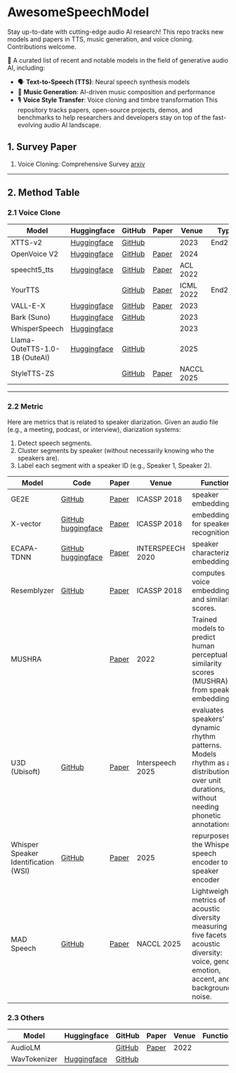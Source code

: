 # AwesomeSpeechModel
Stay up-to-date with cutting-edge audio AI research! This repo tracks new models and papers in TTS, music generation, and voice cloning. Contributions welcome.

🚀 A curated list of recent and notable models in the field of generative audio AI, including:

- 🗣️ **Text-to-Speech (TTS)**: Neural speech synthesis models
- 🎵 **Music Generation**: AI-driven music composition and performance
- 🎙️ **Voice Style Transfer**: Voice cloning and timbre transformation
This repository tracks papers, open-source projects, demos, and benchmarks to help researchers and developers stay on top of the fast-evolving audio AI landscape.

## 1. Survey Paper
1. Voice Cloning: Comprehensive Survey [arxiv](https://arxiv.org/abs/2505.00579)
---
## 2. Method Table

### 2.1 Voice Clone

| Model | Huggingface | GitHub | Paper | Venue | Type |
|----------|----------|----------|----------|----------|----------|
|XTTS-v2| [Huggingface](https://huggingface.co/coqui/XTTS-v2)| [GitHub](https://github.com/coqui-ai/TTS)|  | 2023 | End2End |
| OpenVoice V2 | [Huggingface](https://huggingface.co/myshell-ai/OpenVoiceV2#openvoice-v2) | [GitHub](https://github.com/myshell-ai/OpenVoice) | [Paper](https://arxiv.org/abs/2312.01479) | 2024 |
|speecht5_tts | [Huggingface](https://huggingface.co/microsoft/speecht5_tts) | [GitHub](https://github.com/microsoft/SpeechT5/)| [Paper](https://arxiv.org/abs/2110.07205) | ACL 2022|
| YourTTS |  | [GitHub](https://github.com/Edresson/YourTTS) | [Paper](https://arxiv.org/abs/2112.02418) | ICML 2022 | End2End |
| VALL-E-X | [Huggingface](https://huggingface.co/spaces/Plachta/VALL-E-X) | [GitHub](https://github.com/Plachtaa/VALL-E-X) | [Paper](https://arxiv.org/abs/2303.03926) | 2023 |
| Bark (Suno) | [Huggingface](https://huggingface.co/suno/bark) | [GitHub](https://github.com/suno-ai/bark) | | 2023 |
| WhisperSpeech | [Huggingface](https://huggingface.co/WhisperSpeech/WhisperSpeech) |  | | 2023 |
| Llama-OuteTTS-1.0-1B (OuteAI) | [Huggingface](https://huggingface.co/collections/OuteAI/outetts-10-67f3f4137df2e411b1bab852) | [GitHub](https://github.com/edwko/OuteTTS) | | 2025 |
|StyleTTS-ZS|  | [GitHub](https://github.com/yl4579/StyleTTS-ZS) | [Paper](https://aclanthology.org/2025.naacl-long.242/) | NACCL 2025 |

---
### 2.2 Metric
Here are metrics that is related to speaker diarization.
Given an audio file (e.g., a meeting, podcast, or interview), diarization systems:
1. Detect speech segments.
2. Cluster segments by speaker (without necessarily knowing who the speakers are).
3. Label each segment with a speaker ID (e.g., Speaker 1, Speaker 2).


| Model | Code | Paper | Venue | Function |
|----------|----------|----------|----------|----------|
|GE2E| [GitHub](https://github.com/dipjyoti92/speaker_embeddings_GE2E)| [Paper](https://arxiv.org/pdf/1710.10467)| ICASSP 2018 | speaker embeddings|
|X-vector | [GitHub](https://github.com/manojpamk/pytorch_xvectors) [huggingface](https://huggingface.co/speechbrain/spkrec-xvect-voxceleb)| [Paper](https://www.danielpovey.com/files/2018_icassp_xvectors.pdf) | ICASSP 2018 | embeddings for speaker recognition|
|ECAPA-TDNN | [GitHub](https://github.com/mathewcigi-hub/Speaker_verifcation_ECAPA_TDNN) [huggingface](https://huggingface.co/speechbrain/spkrec-ecapa-voxceleb) |  [Paper](https://arxiv.org/abs/2005.07143) | INTERSPEECH 2020 | speaker characterizing embeddings |
| Resemblyzer |  [GitHub](https://github.com/resemble-ai/Resemblyzer) | [Paper](https://arxiv.org/pdf/1710.10467) | ICASSP 2018|  computes voice embeddings and similarity scores.|
| MUSHRA | | [Paper](https://arxiv.org/pdf/2207.00344) | 2022 | Trained models to predict human perceptual similarity scores (MUSHRA) from speaker embeddings. |
| U3D (Ubisoft) | [GitHub](https://github.com/ubisoft/ubisoft-laforge-spkridw) | [Paper](https://arxiv.org/pdf/2507.02176)| Interspeech 2025| evaluates speakers’ dynamic rhythm patterns. Models rhythm as a distribution over unit durations, without needing phonetic annotations.| 
|Whisper Speaker Identification (WSI)| [GitHub](https://github.com/jakariaemon/WSI) | [Paper](https://arxiv.org/pdf/2503.10446) | 2025 |repurposes the Whisper speech encoder to speaker encoder|
|MAD Speech | [GitHub](https://github.com/MatthieuFP/MAD_Speech) | [Paper](https://aclanthology.org/2025.naacl-long.11/) | NACCL 2025| Lightweight metrics of acoustic diversity measuring five facets of acoustic diversity: voice, gender, emotion, accent, and background noise.|



### 2.3 Others
| Model | Huggingface | GitHub | Paper | Venue | Function |
|----------|----------|----------|----------|----------|----------|
| AudioLM |  | [GitHub](https://github.com/lucidrains/audiolm-pytorch) | [Paper](https://arxiv.org/abs/2209.03143) | 2022 | 
| WavTokenizer | [Huggingface]() | [GitHub](https://github.com/jishengpeng/WavTokenizer) | | |

